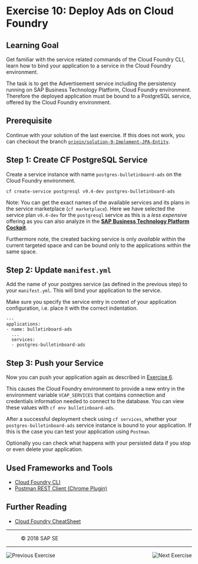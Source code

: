 Exercise 10: Deploy Ads on Cloud Foundry
=======================================
## Learning Goal
Get familiar with the service related commands of the Cloud Foundry CLI, learn how to bind your application to a service in the Cloud Foundry environment.

The task is to get the Advertisement service including the persistency running on SAP Business Technology Platform, Cloud Foundry environment. Therefore the deployed application must be bound to a PostgreSQL service, offered by the Cloud Foundry environment.

## Prerequisite
Continue with your solution of the last exercise. If this does not work, you can checkout the branch [`origin/solution-9-Implement-JPA-Entity`](https://github.com/SAP/cloud-bulletinboard-ads/tree/solution-9-Implement-JPA-Entity).
## Step 1: Create CF PostgreSQL Service
Create a service instance with name `postgres-bulletinboard-ads` on the Cloud Foundry environment. 

```
cf create-service postgresql v9.4-dev postgres-bulletinboard-ads
```

Note: You can get the exact names of the available services and its plans in the service marketplace (`cf marketplace`). Here we have selected the service plan `v9.4-dev` for the `postgresql` service as this is a *less expensive* offering as you can also analyze in the [**SAP Business Technology Platform Cockpit**](https://account.hanatrial.ondemand.com/cockpit#/home/overview).

Furthermore note, the created backing service is only *available* within the current targeted space and can be bound only to the applications within the same space.

## Step 2: Update `manifest.yml`
Add the name of your postgres service (as defined in the previous step) to your `manifest.yml`. This will bind your application to the service.

Make sure you specify the service entry in context of your application configuration, i.e. place it with the correct indentation.

```
---
applications:
- name: bulletinboard-ads
  ...
  services:
  - postgres-bulletinboard-ads
```

## Step 3: Push your Service
Now you can push your application again as described in [Exercise 6](../CloudFoundryBasics/Exercise_6_DeployAdsOnCloudFoundry.md).

This causes the Cloud Foundry environment to provide a new entry in the environment variable `VCAP_SERVICES` that contains connection and credentials information needed to connect to the database. You can view these values with `cf env bulletinboard-ads`.

After a successful deployment check using `cf services`, whether your `postgres-bulletinboard-ads` service instance is bound to your application. If this is the case you can test your application using `Postman`. 

Optionally you can check what happens with your persisted data if you stop or even delete your application.

## Used Frameworks and Tools
- [Cloud Foundry CLI](https://github.com/cloudfoundry/cli)
- [Postman REST Client (Chrome Plugin)](https://chrome.google.com/webstore/detail/postman/fhbjgbiflinjbdggehcddcbncdddomop)

## Further Reading
- [Cloud Foundry CheatSheet](https://blog.anynines.com/cloud-foundry-command-line-cheat-sheetutm_sourcecf-summitutm_mediumprintutm_campaigncf-summit-cheat-sheet/)

***
<dl>
  <dd>
  <div class="footer">&copy; 2018 SAP SE</div>
  </dd>
</dl>
<hr>
<a href="/ConnectDatabase/Exercise_9_ImplementJPAEntity.md">
  <img align="left" alt="Previous Exercise">
</a>
<a href="/ConnectDatabase/Exercise_11_Develop_Custom_Queries.md">
  <img align="right" alt="Next Exercise">
</a>
